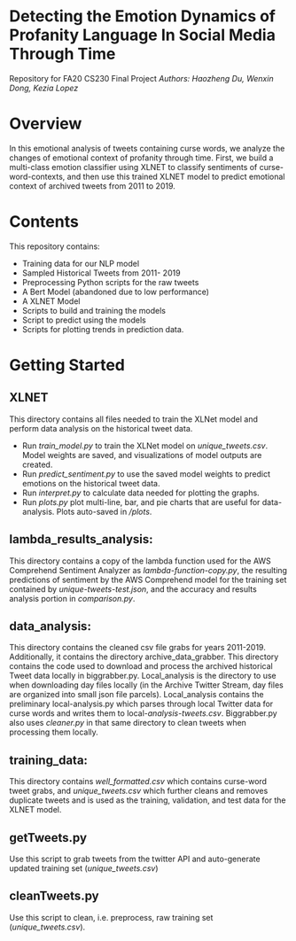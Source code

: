 # Detecting the Emotion Dynamics of Profanity Language In Social Media Through Time 
Repository for FA20 CS230 Final Project
*Authors: Haozheng Du, Wenxin Dong, Kezia Lopez*

# Overview
In this emotional analysis of  tweets containing curse words, we analyze the changes of emotional context of profanity through time. First, we build a multi-class emotion classifier using XLNET to classify sentiments of curse-word-contexts, and then use this trained  XLNET model to predict emotional context of archived tweets from 2011 to 2019. 

# Contents
This repository contains: 
- Training data for our NLP model
- Sampled Historical Tweets from 2011- 2019
- Preprocessing Python scripts for the raw tweets
- A Bert Model (abandoned due to low performance)
- A XLNET Model 
- Scripts to build and training the models
- Script to predict using the models
- Scripts for plotting trends in prediction data.

# Getting Started

## XLNET
This directory contains all files needed to train the XLNet model and perform data analysis on the historical tweet data. 
- Run *train_model.py* to train the XLNet model on *unique_tweets.csv*. Model weights are saved, and visualizations of model outputs are created.
- Run *predict_sentiment.py* to use the saved model weights to predict emotions on the historical tweet data.
- Run *interpret.py* to calculate data needed for plotting the graphs. 
- Run *plots.py* plot multi-line, bar, and pie charts that are useful for data-analysis. Plots auto-saved in */plots*. 

## lambda_results_analysis:
This directory contains a copy of the lambda function used for the AWS Comprehend Sentiment Analyzer as *lambda-function-copy.py*, the resulting predictions of sentiment by the AWS Comprehend model for the training set contained by *unique-tweets-test.json*, and the accuracy and results analysis portion in *comparison.py*.

## data_analysis:
This directory contains the cleaned csv file grabs for years 2011-2019. Additionally, it contains the directory archive_data_grabber. This directory contains the code used to download and process the archived historical Tweet data locally in biggrabber.py. Local_analysis is the directory to use when downloading day files locally (in the Archive Twitter Stream, day files are organized into small json file parcels). Local_analysis contains the preliminary local-analysis.py which parses through local Twitter data for curse words and writes them to local-*analysis-tweets.csv*. Biggrabber.py also uses *cleaner.py* in that same directory to clean tweets when processing them locally.

## training_data:
This directory contains *well_formatted.csv* which contains curse-word tweet grabs, and *unique_tweets.csv* which further cleans and removes duplicate tweets and is used as the training, validation, and test data for the XLNET model.


## getTweets.py
Use this script to grab tweets from the twitter API and auto-generate updated training set (*unique_tweets.csv*)

## cleanTweets.py
Use this script to clean, i.e. preprocess, raw training set (*unique_tweets.csv*). 
